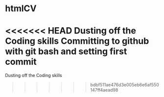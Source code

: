 # htmlCV
<<<<<<< HEAD
Dusting off the Coding skills
Committing to github with git bash and setting first commit 
=======
Dusting off the Coding skills 
>>>>>>> bdbf511ae476d3e005eb6e6af550147ff4aead98
